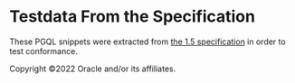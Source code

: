 # Testdata From the Specification

These PGQL snippets were extracted from [the 1.5 specification](https://pgql-lang.org/spec/1.5/) in order to test conformance.

Copyright ©2022 Oracle and/or its affiliates.
